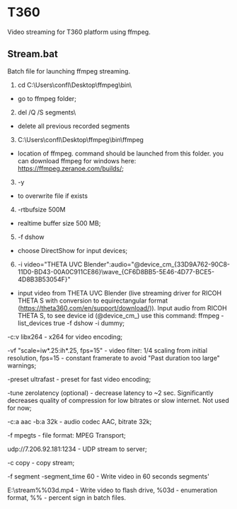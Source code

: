 # T360
Video streaming for T360 platform using ffmpeg.

## Stream.bat 
Batch file for launching ffmpeg streaming.

1. cd C:\Users\confl\Desktop\ffmpeg\bin\
 - go to ffmpeg folder;

2. del /Q /S segments\
 - delete all previous recorded segments

3. C:\Users\confl\Desktop\ffmpeg\bin\ffmpeg
 - location of ffmpeg. command should be launched from this folder. you can download ffmpeg for windows here: https://ffmpeg.zeranoe.com/builds/;

3. -y 
 - to overwrite file if exists

4. -rtbufsize 500M
 - realtime buffer size 500 MB;

5. -f dshow
 - choose DirectShow for input devices;

6. -i video="THETA UVC Blender":audio="@device_cm_{33D9A762-90C8-11D0-BD43-00A0C911CE86}\wave_{CF6D8BB5-5E46-4D77-BCE5-4D8B3B53054F}"
 - input video from THETA UVC Blender (live streaming driver for RICOH THETA S with conversion to equirectangular format (https://theta360.com/en/support/download/)). Input audio from RICOH THETA S, to see device id (@device_cm_) use this command: ffmpeg -list_devices true -f dshow -i dummy;

-c:v libx264 - x264 for video encoding;

-vf "scale=iw*.25:ih*.25, fps=15" - video filter: 1/4 scaling from initial resolution, fps=15 - constant framerate to avoid "Past duration too large" warnings;

-preset ultrafast - preset for fast video encoding;

-tune zerolatency (optional) - decrease latency to ~2 sec. Significantly decreases quality of compression for low bitrates or slow internet. Not used for now;

-c:a aac -b:a 32k - audio codec AAC, bitrate 32k;

-f mpegts - file format: MPEG Transport;

udp://7.206.92.181:1234 - UDP stream to server;

-c copy - copy stream;

-f segment -segment_time 60 - Write video in 60 seconds segments'

E:\stream%%03d.mp4 - Write video to flash drive, %03d - enumeration format, %% - percent sign in batch files.
